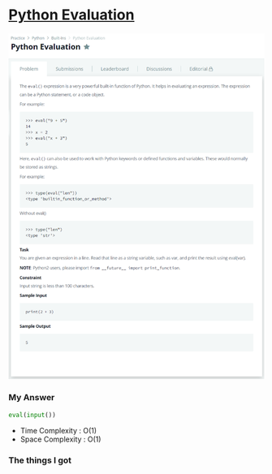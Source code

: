 # [Python Evaluation](https://www.hackerrank.com/challenges/python-eval/problem)

![image](Problem.png)



### My Answer

```python
eval(input())
```

* Time Complexity : O(1)
* Space Complexity : O(1)



### The things I got
